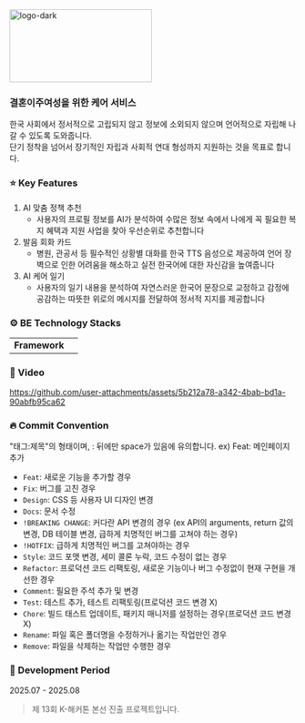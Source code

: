 <img width="250" height="128" alt="logo-dark" src="https://github.com/user-attachments/assets/78200fc8-71ef-4b68-8e4b-d3dce9f6a1a4" />

### 결혼이주여성을 위한 케어 서비스
한국 사회에서 정서적으로 고립되지 않고 정보에 소외되지 않으며 
언어적으로 자립해 나갈 수 있도록 도와줍니다. <br/>
단기 정착을 넘어서 장기적인 자립과 사회적 연대 형성까지 
지원하는 것을 목표로 합니다.

### ⭐ Key Features
1. AI 맞춤 정책 추천
   - 사용자의 프로필 정보를 AI가 분석하여 수많은 정보 속에서 나에게 꼭 필요한 복지 혜택과 지원 사업을 찾아 우선순위로 추천합니다
2. 발음 회화 카드
   - 병원, 관공서 등 필수적인 상황별 대화를 한국 TTS 음성으로 제공하여 언어 장벽으로 인한 어려움을 해소하고 실전 한국어에 대한 자신감을 높여줍니다
3. AI 케어 일기
   - 사용자의 일기 내용을 분석하여 자연스러운 한국어 문장으로 교정하고 감정에 공감하는 따뜻한 위로의 메시지를 전달하여 정서적 지지를 제공합니다

### ⚙ BE Technology Stacks      
<table>
  <tr>
    <td>
      <strong>Framework</strong>
    </td>
    <td>
      <img src="" />
    </td>
  </tr>
</table>

### 📸 Video
https://github.com/user-attachments/assets/5b212a78-a342-4bab-bd1a-90abfb95ca62

### 🔥 Commit Convention
"태그:제목"의 형태이며, : 뒤에만 space가 있음에 유의합니다. ex) Feat: 메인페이지 추가

- `Feat`: 새로운 기능을 추가할 경우
- `Fix`: 버그를 고친 경우
- `Design`: CSS 등 사용자 UI 디자인 변경
- `Docs`: 문서 수정
- `!BREAKING CHANGE`: 커다란 API 변경의 경우 (ex API의 arguments, return 값의 변경, DB 테이블 변경, 급하게 치명적인 버그를 고쳐야 하는 경우)
- `!HOTFIX`: 급하게 치명적인 버그를 고쳐야하는 경우
- `Style`: 코드 포맷 변경, 세미 콜론 누락, 코드 수정이 없는 경우
- `Refactor`: 프로덕션 코드 리팩토링, 새로운 기능이나 버그 수정없이 현재 구현을 개선한 경우
- `Comment`: 필요한 주석 추가 및 변경
- `Test`: 테스트 추가, 테스트 리팩토링(프로덕션 코드 변경 X)
- `Chore`: 빌드 태스트 업데이트, 패키지 매니저를 설정하는 경우(프로덕션 코드 변경 X)
- `Rename`: 파일 혹은 폴더명을 수정하거나 옮기는 작업만인 경우
- `Remove`: 파일을 삭제하는 작업만 수행한 경우

### 📆 Development Period
2025.07 - 2025.08
<br/>
> 제 13회 K-해커톤 본선 진출 프로젝트입니다.
